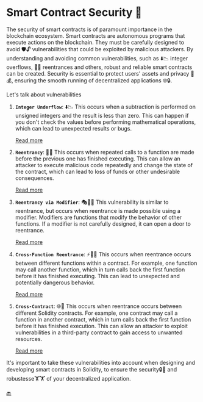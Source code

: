# **Smart Contract Security 🔐**

The security of smart contracts is of paramount importance in the blockchain ecosystem. Smart contracts are autonomous programs that execute actions on the blockchain. They must be carefully designed to avoid 🛡️🔓 vulnerabilities that could be exploited by malicious attackers. By understanding and avoiding common vulnerabilities, such as ⬇️📉 integer overflows, 🔁💥 reentrances and others, robust and reliable smart contracts can be created. Security is essential to protect users' assets and privacy 👥💰, ensuring the smooth running of decentralized applications 🌐🔒.

Let's talk about vulnerabilities



1. **`Integer Underflow`**: ⬇️📉
   This occurs when a subtraction is performed on unsigned integers and the result is less than zero. This can happen if you don't check the values before performing mathematical operations, which can lead to unexpected results or bugs.

   [Read more](https://medium.com/valixconsulting/solidity-smart-contract-security-by-example-01-integer-underflow-c1147c2e507b)

2. **`Reentrancy`**: 🔁💥
   This occurs when repeated calls to a function are made before the previous one has finished executing. This can allow an attacker to execute malicious code repeatedly and change the state of the contract, which can lead to loss of funds or other undesirable consequences.

   [Read more](https://medium.com/valixconsulting/solidity-smart-contract-security-by-example-02-reentrancy-b0c08cfcd555)

3. **`Reentrancy via Modifier`**: 🎭🔁💥
   This vulnerability is similar to reentrance, but occurs when reentrance is made possible using a modifier. Modifiers are functions that modify the behavior of other functions. If a modifier is not carefully designed, it can open a door to reentrance.

   [Read more](https://medium.com/valixconsulting/solidity-smart-contract-security-by-example-03-reentrancy-via-modifier-fba6b1d8ff81)

4. **`Cross-Function Reentrance`**: ⚡🔄🔁
   This occurs when reentrance occurs between different functions within a contract. For example, one function may call another function, which in turn calls back the first function before it has finished executing. This can lead to unexpected and potentially dangerous behavior.

   [Read more](https://medium.com/valixconsulting/solidity-smart-contract-security-by-example-04-cross-function-reentrancy-de9cbce0558e)

5. **`Cross-Contract`**: 🌐🔀
   This occurs when reentrance occurs between different Solidity contracts. For example, one contract may call a function in another contract, which in turn calls back the first function before it has finished execution. This can allow an attacker to exploit vulnerabilities in a third-party contract to gain access to unwanted resources.

   [Read more](https://medium.com/valixconsulting/solidity-smart-contract-security-by-example-05-cross-contract-reentrancy-30f29e2a01b9)

It's important to take these vulnerabilities into account when designing and developing smart contracts in Solidity, to ensure the security🔒🔐 and robustesse🏋️🏋️ of your decentralized application.

 [🔙](https://github.com/orgs/ChainShareLabs/repositories)